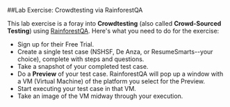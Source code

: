 ##Lab Exercise: Crowdtesting via RainforestQA

This lab exercise is a foray into **Crowdtesting** (also called **Crowd-Sourced Testing**) using [RainforestQA](https://www.rainforestqa.com/). Here's what you need to do for the exercise:

- Sign up for their Free Trial.
- Create a single test case (NSHSF, De Anza, or ResumeSmarts--your choice), complete with steps and questions. 
- Take a snapshot of your completed test case. 
- Do a **Preview** of your test case. RainforestQA will pop up a window with a VM (Virtual Machine) of the platform you select for the Preview.
- Start executing your test case in that VM.
- Take an image of the VM midway through your execution. 
